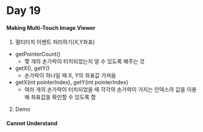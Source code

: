 # Day 19

#### Making Multi-Touch Image Viewer
1. 멀티터치 이벤트 처리하기(X,Y좌표)
  - getPointerCount()
    + 몇 개의 손가락이 터치되었는지 알 수 있도록 해주는 것
  - getX(), getY()
    + 손가락이 하나일 때 X, Y의 좌표값 가져옴
  - getX(int pointerIndex), getY(int pointerIndex)
    + 여러 개의 손가락이 터치되었을 때 각각의 손가락이 가지는 인덱스의 값을 이용해 좌표값을 확인할 수 있도록 함
2. Demo

#### Cannot Understand

